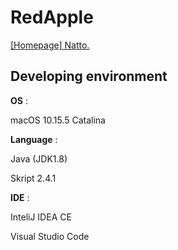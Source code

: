 # RedApple

[[Homepage] Natto.](https://shimashima.studio.design/project/redapple)

## Developing environment

**OS** : 

macOS 10.15.5 Catalina

**Language** :

Java (JDK1.8)

Skript 2.4.1

**IDE** :

InteliJ IDEA CE

Visual Studio Code
